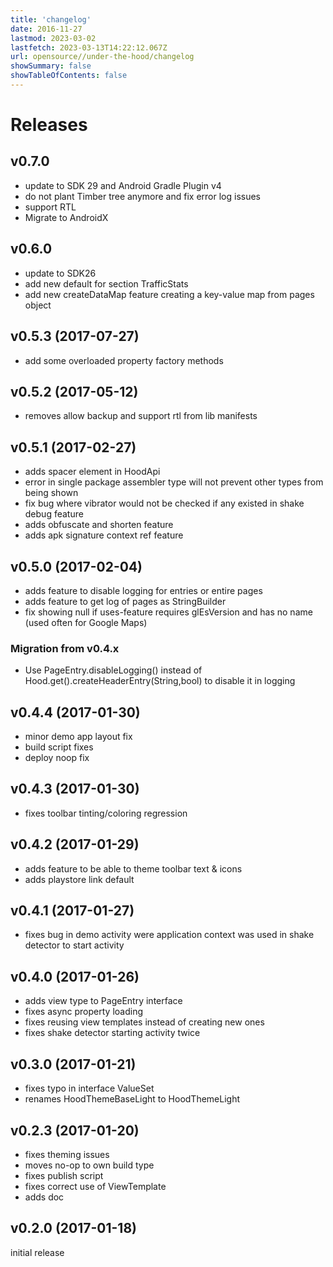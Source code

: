 ```yaml
---
title: 'changelog'
date: 2016-11-27
lastmod: 2023-03-02
lastfetch: 2023-03-13T14:22:12.067Z
url: opensource//under-the-hood/changelog
showSummary: false
showTableOfContents: false
---
```

# Releases

## v0.7.0

* update to SDK 29 and Android Gradle Plugin v4
* do not plant Timber tree anymore and fix error log issues
* support RTL
* Migrate to AndroidX

## v0.6.0

* update to SDK26
* add new default for section TrafficStats
* add new createDataMap feature creating a key-value map from pages object

## v0.5.3 (2017-07-27)

* add some overloaded property factory methods

## v0.5.2 (2017-05-12)

* removes allow backup and support rtl from lib manifests

## v0.5.1 (2017-02-27)

* adds spacer element in HoodApi
* error in single package assembler type will not prevent other types from being shown
* fix bug where vibrator would not be checked if any existed in shake debug feature
* adds obfuscate and shorten feature
* adds apk signature context ref feature

## v0.5.0 (2017-02-04)

* adds feature to disable logging for entries or entire pages
* adds feature to get log of pages as StringBuilder
* fix showing null if uses-feature requires glEsVersion and has no name (used often for Google Maps)

### Migration from v0.4.x

* Use PageEntry.disableLogging() instead of Hood.get().createHeaderEntry(String,bool) to disable it in logging

## v0.4.4 (2017-01-30)

* minor demo app layout fix
* build script fixes
* deploy noop fix

## v0.4.3 (2017-01-30)

* fixes toolbar tinting/coloring regression

## v0.4.2 (2017-01-29)

* adds feature to be able to theme toolbar text & icons
* adds playstore link default

## v0.4.1 (2017-01-27)

* fixes bug in demo activity were application context was used in shake detector to start activity

## v0.4.0 (2017-01-26)

* adds view type to PageEntry interface
* fixes async property loading
* fixes reusing view templates instead of creating new ones
* fixes shake detector starting activity twice

## v0.3.0 (2017-01-21)

* fixes typo in interface ValueSet
* renames HoodThemeBaseLight to HoodThemeLight

## v0.2.3 (2017-01-20)

* fixes theming issues
* moves no-op to own build type
* fixes publish script
* fixes correct use of ViewTemplate
* adds doc

## v0.2.0 (2017-01-18)

initial release
